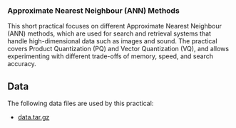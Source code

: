 ### Approximate Nearest Neighbour (ANN) Methods

This short practical focuses on different Approximate Nearest
Neighbour (ANN) methods, which are used for search and retrieval
systems that handle high-dimensional data such as images and sound.
The practical covers Product Quantization (PQ) and Vector Quantization
(VQ), and allows experimenting with different trade-offs of memory,
speed, and search accuracy.


Data
----

The following data files are used by this practical:

- [data.tar.gz](https://thor.robots.ox.ac.uk/practicals/ann-faiss-2021/data.tar.gz)

